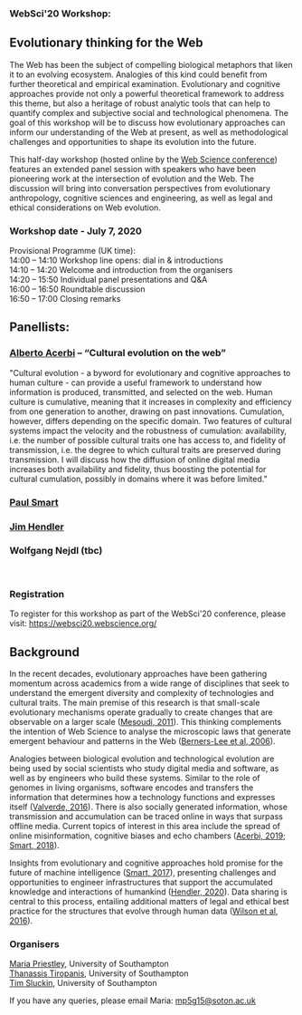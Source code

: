 ### WebSci'20 Workshop:
## Evolutionary thinking for the Web

The Web has been the subject of compelling biological metaphors that liken it to an evolving ecosystem. Analogies of this kind could benefit from further theoretical and empirical examination. Evolutionary and cognitive approaches provide not only a powerful theoretical framework to address this theme, but also a heritage of robust analytic tools that can help to quantify complex and subjective social and technological phenomena. The goal of this workshop will be to discuss how evolutionary approaches can inform our understanding of the Web at present, as well as methodological challenges and opportunities to shape its evolution into the future.   

This half-day workshop (hosted online by the [Web Science conference](https://websci20.webscience.org/)) features an extended panel session with speakers who have been pioneering work at the intersection of evolution and the Web. The discussion will bring into conversation perspectives from evolutionary anthropology, cognitive sciences and engineering, as well as legal and ethical considerations on Web evolution.

### Workshop date - July 7, 2020 
Provisional Programme (UK time):   
14:00 – 14:10   Workshop line opens: dial in & introductions   
14:10 – 14:20   Welcome and introduction from the organisers   
14:20 – 15:50   Individual panel presentations and Q&A  
16:00 – 16:50   Roundtable discussion  
16:50 – 17:00   Closing remarks    

## Panellists:
### [Alberto Acerbi](https://acerbialberto.com/) – “Cultural evolution on the web”
"Cultural evolution - a byword for evolutionary and cognitive approaches to human culture - can provide a useful framework to understand how information is produced, transmitted, and selected on the web. Human culture is cumulative, meaning that it increases in complexity and efficiency from one generation to another, drawing on past innovations. Cumulation, however, differs depending on the specific domain. Two features of cultural systems impact the velocity and the robustness of cumulation: availability, i.e. the number of possible cultural traits one has access to, and fidelity of transmission, i.e. the degree to which cultural traits are preserved during transmission. I will discuss how the diffusion of online digital media increases both availability and fidelity, thus boosting the potential for cultural cumulation, possibly in domains where it was before limited." 

### [Paul Smart](http://paulsmart.cognosys.co.uk/)

### [Jim Hendler](https://en.wikipedia.org/wiki/James_Hendler)

### Wolfgang Nejdl (tbc)  
<p>&nbsp;</p>

### Registration
To register for this workshop as part of the WebSci'20 conference, please visit: https://websci20.webscience.org/

## Background

In the recent decades, evolutionary approaches have been gathering momentum across academics from a wide range of disciplines that seek to understand the emergent diversity and complexity of technologies and cultural traits. The main premise of this research is that small-scale evolutionary mechanisms operate gradually to create changes that are observable on a larger scale ([Mesoudi, 2011](https://www.amazon.co.uk/Cultural-Evolution-Darwinian-Synthesize-Sciences/dp/0226520447)). This thinking complements the intention of Web Science to analyse the microscopic laws that generate emergent behaviour and patterns in the Web ([Berners-Lee et al, 2006](https://science.sciencemag.org/content/313/5788/769)). 

Analogies between biological evolution and technological evolution are being used by social scientists who study digital media and software, as well as by engineers who build these systems. Similar to the role of genomes in living organisms, software encodes and transfers the information that determines how a technology functions and expresses itself ([Valverde, 2016](https://royalsocietypublishing.org/doi/full/10.1098/rstb.2015.0450)). There is also socially generated information, whose transmission and accumulation can be traced online in ways that surpass offline media. Current topics of interest in this area include the spread of online misinformation, cognitive biases and echo chambers ([Acerbi, 2019](https://www.amazon.co.uk/Cultural-Evolution-Digital-Alberto-Acerbi/dp/0198835949); [Smart, 2018](https://link.springer.com/article/10.1007/s11229-017-1414-z)).

Insights from evolutionary and cognitive approaches hold promise for the future of machine intelligence ([Smart, 2017](http://paulsmart.cognosys.co.uk/pubs/2017/Machine%20Intelligence%20and%20the%20Social%20Web.pdf?LMCL=ND9E1e)), presenting challenges and opportunities to engineer infrastructures that support the accumulated knowledge and interactions of humankind ([Hendler, 2020](https://www.sciencedirect.com/science/article/pii/S0004370209001404)). Data sharing is central to this process, entailing additional matters of legal and ethical best practice for the structures that evolve through human data ([Wilson et al, 2016](https://dl.acm.org/doi/pdf/10.1145/2911187.2914579)).


### Organisers
[Maria Priestley](https://www.ecs.soton.ac.uk/people/mp5g15), University of Southampton  
[Thanassis Tiropanis](https://www.ecs.soton.ac.uk/people/at1o07), University of Southampton  
[Tim Sluckin](https://www.southampton.ac.uk/maths/about/staff/tim.page), University of Southampton  

If you have any queries, please email Maria: mp5g15@soton.ac.uk
